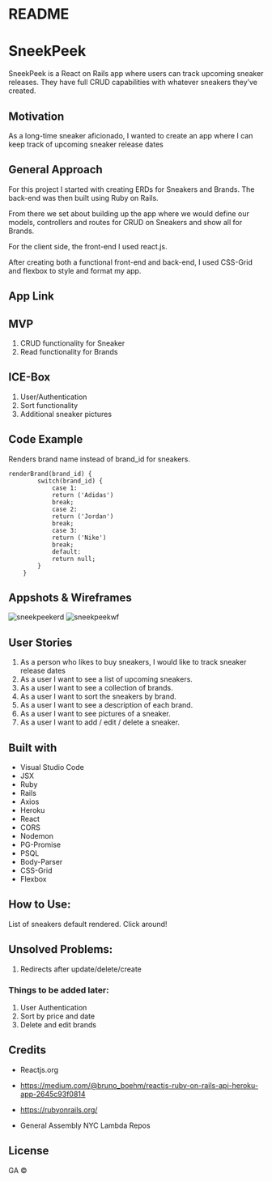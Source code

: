# README

# SneekPeek
SneekPeek is a React on Rails app where users can track upcoming sneaker releases. They have full CRUD capabilities with whatever sneakers they’ve created.


## Motivation

As a long-time sneaker aficionado, I wanted to create an app where I can keep track of upcoming sneaker release dates  

## General Approach


For this project I started with creating ERDs for Sneakers and Brands. The back-end was then built using Ruby on Rails.

From there we set about building up the app where we would define our models, controllers and routes for CRUD on Sneakers and show all for Brands.

For the client side, the front-end I used react.js. 

After creating both a functional front-end and back-end, I used CSS-Grid and flexbox to style and format my app.


## App Link


## MVP
1. CRUD functionality for Sneaker
2. Read functionality for Brands

## ICE-Box

1. User/Authentication
2. Sort functionality
3. Additional sneaker pictures


## Code Example
 Renders brand name instead of brand_id for sneakers.
```
renderBrand(brand_id) {
        switch(brand_id) {
            case 1:
            return ('Adidas')
            break;
            case 2:
            return ('Jordan')
            break;
            case 3:
            return ('Nike')
            break;
            default:
            return null;  
        }
    }
```


## Appshots & Wireframes
![sneekpeekerd](https://user-images.githubusercontent.com/38361826/45902825-9a88bb00-bd9c-11e8-8bc5-d96cfc1c59f6.jpg)
![sneekpeekwf](https://user-images.githubusercontent.com/38361826/45902779-788f3880-bd9c-11e8-86a0-69f7f0972fb3.jpg)


## User Stories
1. As a person who likes to buy sneakers, I would like to track sneaker release dates 
2. As a user I want to see a list of upcoming sneakers. 
3. As a user I want to see a collection of brands.
4. As a user I want to sort the sneakers by brand.
5. As a user I want to see a description of each brand.
6. As a user I want to see pictures of a sneaker.
7. As a user I want to add / edit / delete a sneaker.


## Built with

* Visual Studio Code
* JSX
* Ruby
* Rails
* Axios
* Heroku
* React
* CORS
* Nodemon
* PG-Promise
* PSQL
* Body-Parser
* CSS-Grid
* Flexbox 

 

## How to Use:
List of sneakers default rendered. Click around!

## Unsolved Problems:
1. Redirects after update/delete/create


### Things to be added later:
1. User Authentication
2. Sort by price and date
3. Delete and edit brands



## Credits

* Reactjs.org

* https://medium.com/@bruno_boehm/reactjs-ruby-on-rails-api-heroku-app-2645c93f0814

* https://rubyonrails.org/

* General Assembly NYC Lambda Repos


## License

GA ©